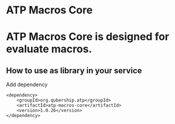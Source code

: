 # ATP Macros Core

# ATP Macros Core is designed for evaluate macros.

## How to use as library in your service

Add dependency
```
<dependency>
    <groupId>org.qubership.atp</groupId>
    <artifactId>atp-macros-core</artifactId>
    <version>1.0.26</version>
</dependency>
```

